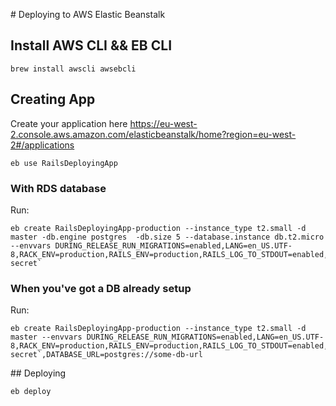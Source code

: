 # Deploying to AWS Elastic Beanstalk

## Install AWS CLI && EB CLI

    brew install awscli awsebcli

## Creating App

Create your application here https://eu-west-2.console.aws.amazon.com/elasticbeanstalk/home?region=eu-west-2#/applications

    eb use RailsDeployingApp

### With RDS database

Run: 

    eb create RailsDeployingApp-production --instance_type t2.small -d master -db.engine postgres  -db.size 5 --database.instance db.t2.micro --envvars DURING_RELEASE_RUN_MIGRATIONS=enabled,LANG=en_US.UTF-8,RACK_ENV=production,RAILS_ENV=production,RAILS_LOG_TO_STDOUT=enabled,RAILS_SERVE_STATIC_FILES=enabled,SECRET_KEY_BASE=`rake secret`

### When you've got a DB already setup

Run: 

    eb create RailsDeployingApp-production --instance_type t2.small -d master --envvars DURING_RELEASE_RUN_MIGRATIONS=enabled,LANG=en_US.UTF-8,RACK_ENV=production,RAILS_ENV=production,RAILS_LOG_TO_STDOUT=enabled,RAILS_SERVE_STATIC_FILES=enabled,SECRET_KEY_BASE=`rake secret`,DATABASE_URL=postgres://some-db-url

## Deploying

    eb deploy
